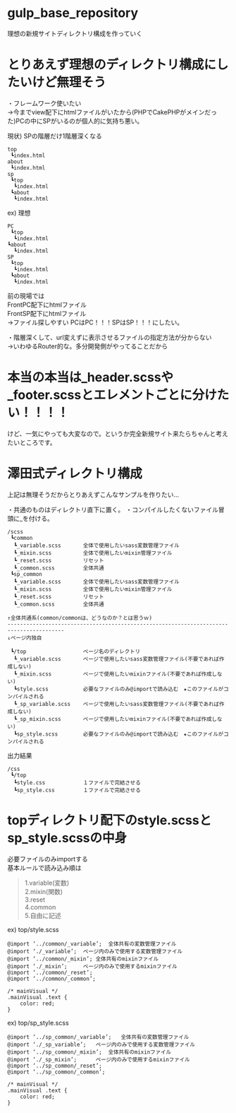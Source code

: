 # gulp_base_repository
理想の新規サイトディレクトリ構成を作っていく

# とりあえず理想のディレクトリ構成にしたいけど無理そう
・フレームワーク使いたい  
→今までview配下にhtmlファイルがいたから(PHPでCakePHPがメインだった)PCの中にSPがいるのが個人的に気持ち悪い。

現状)
	SPの階層だけ1階層深くなる
```
top
 ┗index.html
about
 ┗index.html
sp
 ┗top
  ┗index.html
 ┗about
  ┗index.html
```
ex) 理想
```
PC
 ┗top
  ┗index.html
┗about
  ┗index.html
SP
 ┗top
  ┗index.html
 ┗about
  ┗index.html
```

前の現場では  
FrontPC配下にhtmlファイル  
FrontSP配下にhtmlファイル  
→ファイル探しやすい PCはPC！！！SPはSP！！！にしたい。

・階層深くして、url変えずに表示させるファイルの指定方法が分からない  
→いわゆるRouter的な。多分開発側がやってることだから

# 本当の本当は_header.scssや_footer.scssとエレメントごとに分けたい！！！！

けど、一気にやっても大変なので。というか完全新規サイト来たらちゃんと考えたいところです。

# 澤田式ディレクトリ構成
上記は無理そうだからとりあえずこんなサンプルを作りたい…


・共通のものはディレクトリ直下に置く。
・コンパイルしたくないファイル冒頭に_を付ける。

```
/scss
 ┗common
  ┗_variable.scss		全体で使用したいsass変数管理ファイル
  ┗_mixin.scss			全体で使用したいmixin管理ファイル
  ┗_reset.scss			リセット
  ┗_common.scss			全体共通
 ┗sp_common
  ┗_variable.scss		全体で使用したいsass変数管理ファイル
  ┗_mixin.scss			全体で使用したいmixin管理ファイル
  ┗_reset.scss			リセット
  ┗_common.scss			全体共通

↑全体共通系(common/commonは、どうなのか？とは思うｗ)
----------------------------------------------------------------------------------------
↓ページ内独自

 ┗/top					ページ名のディレクトリ
  ┗_variable.scss		ページで使用したいsass変数管理ファイル(不要であれば作成しない)
  ┗_mixin.scss			ページで使用したいmixinファイル(不要であれば作成しない)
  ┗style.scss			必要なファイルのみ@importで読み込む　★このファイルがコンパイルされる
  ┗_sp_variable.scss	ページで使用したいsass変数管理ファイル(不要であれば作成しない)
  ┗_sp_mixin.scss		ページで使用したいmixinファイル(不要であれば作成しない)
  ┗sp_style.scss		必要なファイルのみ@importで読み込む　★このファイルがコンパイルされる
```

出力結果
```
/css
 ┗/top
  ┗style.css			１ファイルで完結させる
  ┗sp_style.css			１ファイルで完結させる
```

# topディレクトリ配下のstyle.scssとsp_style.scssの中身
必要ファイルのみimportする  
基本ルールで読み込み順は  

>1.variable(変数)  
>2.mixin(関数)  
>3.reset  
>4.common  
>5.自由に記述

ex) top/style.scss
```
@import ‘../common/_variable’;	全体共有の変数管理ファイル
@import ‘./_variable’;	ページ内のみで使用する変数管理ファイル
@import ‘../common/_mixin’;	全体共有のmixinファイル
@import ‘./_mixin’;		ページ内のみで使用するmixinファイル
@import ‘../common/_reset’;
@import ‘../common/_common’;

/* mainVisual */
.mainVisual .text {
	color: red;
}
```

ex) top/sp_style.scss
```
@import ‘../sp_common/_variable’;	全体共有の変数管理ファイル
@import ‘./_sp_variable’;	ページ内のみで使用する変数管理ファイル
@import ‘../sp_common/_mixin’;	全体共有のmixinファイル
@import ‘./_sp_mixin’;		ページ内のみで使用するmixinファイル
@import ‘../sp_common/_reset’;
@import ‘../sp_common/_common’;

/* mainVisual */
.mainVisual .text {
	color: red;
}
```